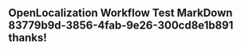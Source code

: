 <properties
ms.topic="hero-topic"
ms.test1="hero-topic"
ms.test2="test"/>


## OpenLocalization Workflow Test MarkDown 83779b9d-3856-4fab-9e26-300cd8e1b891 thanks!



<!--HONumber=Jul16_HO2-->


